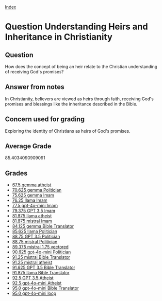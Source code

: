 
[Index](../../index.md)
# Question Understanding Heirs and Inheritance in Christianity
## Question
How does the concept of being an heir relate to the Christian understanding of receiving God's promises?

## Answer from notes
In Christianity, believers are viewed as heirs through faith, receiving God's promises and blessings like the inheritance described in the Bible.

## Concern used for grading
Exploring the identity of Christians as heirs of God's promises.

## Average Grade
85.4034090909091

## Grades
 * [67.5 gemma atheist](../answers/gemma_atheist/Understanding_Heirs_and_Inheritance_in_Christianity.md)
 * [70.625 gemma Politician](../answers/gemma_Politician/Understanding_Heirs_and_Inheritance_in_Christianity.md)
 * [75.625 gemma Imam](../answers/gemma_Imam/Understanding_Heirs_and_Inheritance_in_Christianity.md)
 * [76.25 llama Imam](../answers/llama_Imam/Understanding_Heirs_and_Inheritance_in_Christianity.md)
 * [77.5 gpt-4o-mini Imam](../answers/gpt-4o-mini_Imam/Understanding_Heirs_and_Inheritance_in_Christianity.md)
 * [79.375 GPT 3.5 Imam](../answers/GPT_3.5_Imam/Understanding_Heirs_and_Inheritance_in_Christianity.md)
 * [81.875 llama atheist](../answers/llama_atheist/Understanding_Heirs_and_Inheritance_in_Christianity.md)
 * [81.875 mistral Imam](../answers/mistral_Imam/Understanding_Heirs_and_Inheritance_in_Christianity.md)
 * [84.125 gemma Bible Translator](../answers/gemma_Bible_Translator/Understanding_Heirs_and_Inheritance_in_Christianity.md)
 * [85.625 llama Politician](../answers/llama_Politician/Understanding_Heirs_and_Inheritance_in_Christianity.md)
 * [88.75 GPT 3.5 Politician](../answers/GPT_3.5_Politician/Understanding_Heirs_and_Inheritance_in_Christianity.md)
 * [88.75 mistral Politician](../answers/mistral_Politician/Understanding_Heirs_and_Inheritance_in_Christianity.md)
 * [89.375 mistral 1.75 vectored](../answers/mistral_1.75_vectored/Understanding_Heirs_and_Inheritance_in_Christianity.md)
 * [90.625 gpt-4o-mini Politician](../answers/gpt-4o-mini_Politician/Understanding_Heirs_and_Inheritance_in_Christianity.md)
 * [91.25 mistral Bible Translator](../answers/mistral_Bible_Translator/Understanding_Heirs_and_Inheritance_in_Christianity.md)
 * [91.25 mistral atheist](../answers/mistral_atheist/Understanding_Heirs_and_Inheritance_in_Christianity.md)
 * [91.625 GPT 3.5 Bible Translator](../answers/GPT_3.5_Bible_Translator/Understanding_Heirs_and_Inheritance_in_Christianity.md)
 * [91.875 llama Bible Translator](../answers/llama_Bible_Translator/Understanding_Heirs_and_Inheritance_in_Christianity.md)
 * [92.5 GPT 3.5 Atheist](../answers/GPT_3.5_Atheist/Understanding_Heirs_and_Inheritance_in_Christianity.md)
 * [92.5 gpt-4o-mini Atheist](../answers/gpt-4o-mini_Atheist/Understanding_Heirs_and_Inheritance_in_Christianity.md)
 * [95.0 gpt-4o-mini Bible Translator](../answers/gpt-4o-mini_Bible_Translator/Understanding_Heirs_and_Inheritance_in_Christianity.md)
 * [95.0 gpt-4o-mini loop](../answers/gpt-4o-mini_loop/Understanding_Heirs_and_Inheritance_in_Christianity.md)
